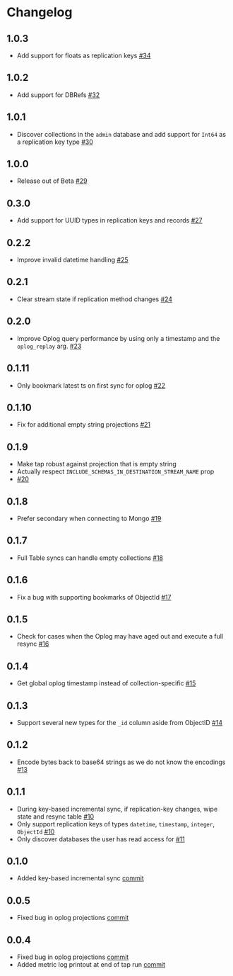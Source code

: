 # Changelog

## 1.0.3
  * Add support for floats as replication keys [#34](https://github.com/singer-io/tap-mongodb/pull/34)

## 1.0.2
  * Add support for DBRefs [#32](https://github.com/singer-io/tap-mongodb/pull/32)

## 1.0.1
  * Discover collections in the `admin` database and add support for `Int64` as a replication key type [#30](https://github.com/singer-io/tap-mongodb/pull/30)

## 1.0.0
  * Release out of Beta [#29](https://github.com/singer-io/tap-mongodb/pull/29)

## 0.3.0
  * Add support for UUID types in replication keys and records [#27](https://github.com/singer-io/tap-mongodb/pull/27)

## 0.2.2
  * Improve invalid datetime handling [#25](https://github.com/singer-io/tap-mongodb/pull/25)

## 0.2.1
  * Clear stream state if replication method changes [#24](https://github.com/singer-io/tap-mongodb/pull/24)

## 0.2.0
  * Improve Oplog query performance by using only a timestamp and the `oplog_replay` arg. [#23](https://github.com/singer-io/tap-mongodb/pull/23)

## 0.1.11
  * Only bookmark latest ts on first sync for oplog [#22](https://github.com/singer-io/tap-mongodb/pull/22)

## 0.1.10
  * Fix for additional empty string projections [#21](https://github.com/singer-io/tap-mongodb/pull/21)

## 0.1.9
  * Make tap robust against projection that is empty string
  * Actually respect `INCLUDE_SCHEMAS_IN_DESTINATION_STREAM_NAME` prop
  * [#20](https://github.com/singer-io/tap-mongodb/pull/20)

## 0.1.8
  * Prefer secondary when connecting to Mongo [#19](https://github.com/singer-io/tap-mongodb/pull/19)

## 0.1.7
  * Full Table syncs can handle empty collections [#18](https://github.com/singer-io/tap-mongodb/pull/18)

## 0.1.6
  * Fix a bug with supporting bookmarks of ObjectId [#17](https://github.com/singer-io/tap-mongodb/pull/17)

## 0.1.5
  * Check for cases when the Oplog may have aged out and execute a full resync [#16](https://github.com/singer-io/tap-mongodb/pull/16)

## 0.1.4
  * Get global oplog timestamp instead of collection-specific [#15](https://github.com/singer-io/tap-mongodb/pull/15)

## 0.1.3
  * Support several new types for the `_id` column aside from ObjectID [#14](https://github.com/singer-io/tap-mongodb/pull/14)

## 0.1.2
  * Encode bytes back to base64 strings as we do not know the encodings [#13](https://github.com/singer-io/tap-mongodb/pull/13)

## 0.1.1
  * During key-based incremental sync, if replication-key changes, wipe state and resync table [#10](https://github.com/singer-io/tap-mongodb/pull/10)
  * Only support replication keys of types `datetime`, `timestamp`, `integer`, `ObjectId` [#10](https://github.com/singer-io/tap-mongodb/pull/10)
  * Only discover databases the user has read access for [#11](https://github.com/singer-io/tap-mongodb/pull/11)

## 0.1.0
 * Added key-based incremental sync [commit](https://github.com/singer-io/tap-mongodb/commit/b618b11d91e111680f70b402c6e94c9bf40c7b8f)
 
## 0.0.5
 * Fixed bug in oplog projections [commit](https://github.com/singer-io/tap-mongodb/commit/b400836678440499d4a15fb7d5b0a40a13e3342e)

## 0.0.4
 * Fixed bug in oplog projections [commit](https://github.com/singer-io/tap-mongodb/commit/527287e69661e9dbce3f05696b269025d0fc4034)
 * Added metric log printout at end of tap run [commit](https://github.com/singer-io/tap-mongodb/commit/d0403d82028b1dcc9ba306b52b2103ef00188b7d)
